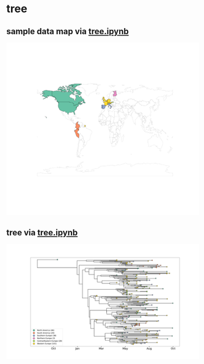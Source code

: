 # tree 

## sample data map via [tree.ipynb](../../scripts/tree.ipynb)
![sample data map](map.png)

## tree via [tree.ipynb](../../scripts/tree.ipynb)
![tree](tree.png)



